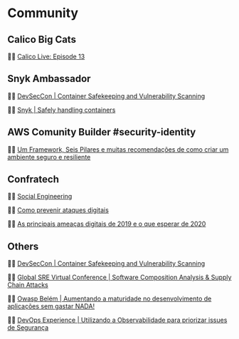 # Community

## Calico Big Cats
:man_teacher: [Calico Live: Episode 13](https://youtu.be/5NwPlT7jrUY)

## Snyk Ambassador
:man_teacher: [DevSecCon | Container Safekeeping and Vulnerability Scanning](https://youtu.be/zdp4tYD4gvU)

:man_teacher: [Snyk | Safely handling containers](https://snyk.io/blog/safely-handling-containers/)

## AWS Comunity Builder #security-identity

:man_teacher: [Um Framework, Seis Pilares e muitas recomendações de como criar um ambiente seguro e resiliente](https://www.youtube.com/watch?v=RjkxejOOcqM&list=PLv3L8f6F-z9Ktrr3T7BDu2SbUpjoV59Er&index=6)

## Confratech

:man_teacher: [Social Engineering](https://www.eventbrite.com.br/e/confratech-9a-edicao-fresh-live-market-tickets-65580054709#)

:man_teacher: [Como prevenir ataques digitais](https://youtu.be/mJubkWfQKWQ)

:man_teacher: [As principais ameaças digitais de 2019 e o que esperar de 2020](https://eventostech.com.br/index.php/event/security-by-confratech/)

##  Others

:man_teacher: [DevSecCon | Container Safekeeping and Vulnerability Scanning](https://youtu.be/zdp4tYD4gvU)

:man_teacher: [Global SRE Virtual Conference | Software Composition Analysis & Supply Chain Attacks](https://www.globalbigdataconference.com/santa-clara/global-sre-virtual-conference/speakers-131.html)

:man_teacher: [Owasp Belém | Aumentando a maturidade no desenvolvimento de aplicações sem gastar NADA!](https://youtu.be/gA8pRTejBnA)

:man_teacher: [DevOps Experience | Utilizando a Observabilidade para priorizar issues de Segurança](https://youtu.be/za34SrHznTI?si=FhEDC60Yt5hp8BWb)
